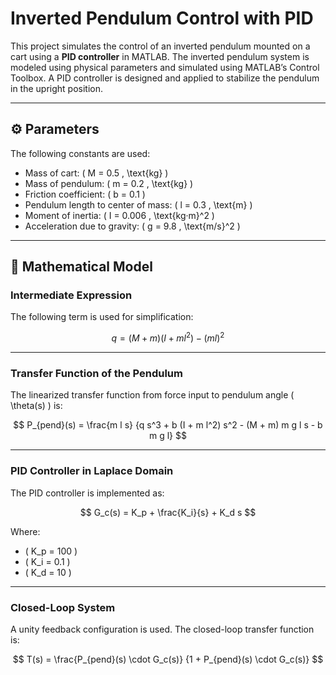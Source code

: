 # Inverted Pendulum Control with PID

This project simulates the control of an inverted pendulum mounted on a cart using a **PID controller** in MATLAB.
The inverted pendulum system is modeled using physical parameters and simulated using MATLAB’s Control Toolbox. A PID controller is designed and applied to stabilize the pendulum in the upright position.

---

## ⚙️ Parameters

The following constants are used:

- Mass of cart: \( M = 0.5 \, \text{kg} \)
- Mass of pendulum: \( m = 0.2 \, \text{kg} \)
- Friction coefficient: \( b = 0.1 \)
- Pendulum length to center of mass: \( l = 0.3 \, \text{m} \)
- Moment of inertia: \( I = 0.006 \, \text{kg·m}^2 \)
- Acceleration due to gravity: \( g = 9.8 \, \text{m/s}^2 \)

---

## 🧮 Mathematical Model

### Intermediate Expression

The following term is used for simplification:

$$
q = (M + m)(I + m l^2) - (m l)^2
$$

---

### Transfer Function of the Pendulum

The linearized transfer function from force input to pendulum angle \( \theta(s) \) is:

$$
P_{pend}(s) = \frac{m l s}
{q s^3 + b (I + m l^2) s^2 - (M + m) m g l s - b m g l}
$$

---

### PID Controller in Laplace Domain

The PID controller is implemented as:

$$
G_c(s) = K_p + \frac{K_i}{s} + K_d s
$$

Where:

- \( K_p = 100 \)
- \( K_i = 0.1 \)
- \( K_d = 10 \)

---

### Closed-Loop System

A unity feedback configuration is used. The closed-loop transfer function is:

$$
T(s) = \frac{P_{pend}(s) \cdot G_c(s)}
{1 + P_{pend}(s) \cdot G_c(s)}
$$






